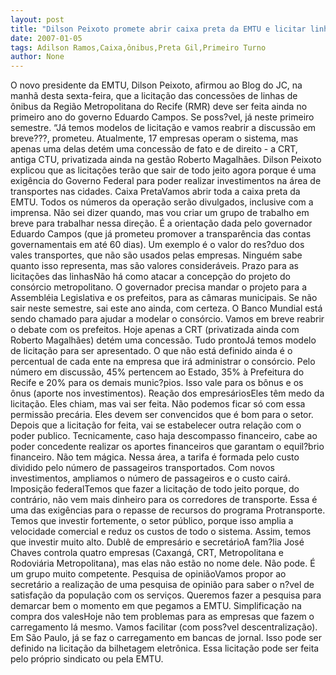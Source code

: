 ```yaml
---
layout: post
title: "Dilson Peixoto promete abrir caixa preta da EMTU e licitar linhas de ônibus ainda no primeiro semestre"
date: 2007-01-05
tags: Adilson Ramos,Caixa,ônibus,Preta Gil,Primeiro Turno
author: None
---
```

O novo presidente da EMTU, Dilson Peixoto, afirmou ao Blog do JC, na manhã desta sexta-feira, que a licitação das concessões de linhas de ônibus da Região Metropolitana do Recife (RMR) deve ser feita ainda no primeiro ano do governo Eduardo Campos.
Se poss?vel, já neste primeiro semestre. “Já temos modelos de licitação e vamos reabrir a discussão em breve???, prometeu.
Atualmente,&nbsp;17 empresas operam o sistema, mas apenas uma delas detém uma concessão de fato e de direito - a CRT, antiga CTU, privatizada ainda na gestão Roberto Magalhães. 
Dilson Peixoto explicou que as licitações terão que sair de todo jeito agora porque é uma exigência do Governo Federal para poder realizar investimentos na área de transportes nas cidades.
Caixa PretaVamos abrir toda a caixa preta da EMTU. Todos os números da operação serão divulgados, inclusive com a imprensa. Não sei dizer quando, mas vou criar um grupo de trabalho em breve para trabalhar nessa direção. É a orientação dada pelo governador Eduardo Campos (que já prometeu promover a transparência das contas governamentais em até 60 dias). Um exemplo é o valor do res?duo dos vales transportes, que não são usados pelas empresas. Ninguém sabe quanto isso representa, mas são valores consideráveis.
Prazo para as licitações das linhasNão há como atacar a concepção do projeto do consórcio metropolitano. O governador precisa mandar o projeto para a Assembléia Legislativa e os prefeitos, para as câmaras municipais. Se não sair neste semestre, sai este ano ainda, com certeza. O Banco Mundial está sendo chamado para ajudar a modelar o consórcio. Vamos em breve reabrir o debate com os prefeitos. Hoje apenas a CRT (privatizada ainda com Roberto Magalhães) detém uma concessão.
Tudo prontoJá temos modelo de licitação para ser apresentado. O que não está definido ainda é o percentual de cada ente na empresa que irá administrar o consórcio. Pelo número em discussão, 45% pertencem ao Estado, 35% à Prefeitura do Recife e 20% para os demais munic?pios. Isso vale para os bônus e os ônus (aporte nos investimentos).
Reação dos empresáriosEles têm medo da licitação. Eles chiam, mas vai ser feita. Não podemos ficar só com essa permissão precária. Eles devem ser convencidos que é bom para o setor. Depois que a licitação for feita, vai se estabelecer outra relação com o poder publico. Tecnicamente, caso haja descompasso financeiro, cabe ao poder concedente realizar os aportes financeiros que garantam o equil?brio financeiro. Não tem mágica. Nessa área, a tarifa é formada pelo custo dividido pelo número de passageiros transportados. Com novos investimentos, ampliamos o número de passageiros e o custo cairá.
Imposição federalTemos que fazer a licitação de todo jeito porque, do contrário, não vem mais dinheiro para os corredores de transporte. Essa é uma das exigências para o repasse de recursos do programa Protransporte. Temos que investir fortemente, o setor público, porque isso amplia a velocidade comercial e reduz os custos de todo o sistema. Assim, temos que investir muito alto.
Dublê de empresário e secretárioA fam?lia José Chaves controla quatro empresas (Caxangá, CRT, Metropolitana e Rodoviária Metropolitana), mas elas não estão no nome dele. Não pode. É um grupo muito competente.
Pesquisa de opiniãoVamos propor ao secretário a realização de uma pesquisa de opinião para saber o n?vel de satisfação da população com os serviços. Queremos fazer a pesquisa para demarcar bem o momento em que pegamos a EMTU.
Simplificação na compra dos valesHoje não tem problemas para as empresas que fazem o carregamento lá mesmo. Vamos facilitar (com poss?vel descentralização). Em São Paulo, já se faz o carregamento em bancas de jornal. Isso pode ser definido na licitação da bilhetagem eletrônica. Essa licitação pode ser feita pelo próprio sindicato ou pela EMTU. 